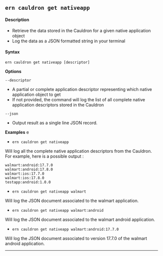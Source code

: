 ## `ern cauldron get nativeapp`

#### Description

- Retrieve the data stored in the Cauldron for a given native application object
- Log the data as a JSON formatted string in your terminal

#### Syntax

`ern cauldron get nativeapp [descriptor]`

**Options**

`--descriptor`

- A partial or complete application descriptor representing which native application object to get
- If not provided, the command will log the list of all complete native application descriptors stored in the Cauldron

`--json`

- Output result as a single line JSON record.

**Examples**
e

- `ern cauldron get nativeapp`

Will log all the complete native application descriptors from the Cauldron.
For example, here is a possible output :

```
walmart:android:17.7.0
walmart:android:17.8.0
walmart:ios:17.7.0
walmart:ios:17.8.0
testapp:android:1.0.0
```

- `ern cauldron get nativeapp walmart`

Will log the JSON document associated to the walmart application.

- `ern cauldron get nativeapp walmart:android`

Will log the JSON document associated to the walmart android application.

- `ern cauldron get nativeapp walmart:android:17.7.0`

Will log the JSON document associated to version 17.7.0 of the walmart android application.

---
